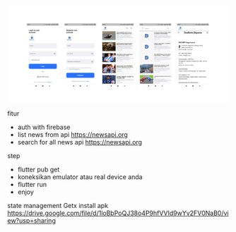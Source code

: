 
![screenpage](assets/images/screen.png)

fitur
- auth with firebase
- list news from api https://newsapi.org
- search for all news api https://newsapi.org

step
- flutter pub get
- koneksikan emulator atau real device anda
- flutter run
- enjoy


state management Getx
install apk https://drive.google.com/file/d/1loBbPoQJ38o4P9hfVVId9wYv2FV0NaB0/view?usp=sharing
